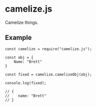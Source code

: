 # camelize.js

Camelize things.

## Example

    const camelize = require("camelize.js");

    const obj = {
        Name: "Brett"
    }

    const fixed = camelize.camelizeObj(obj);

    console.log(fixed);

    // {
    //    name: "Brett"
    // }
